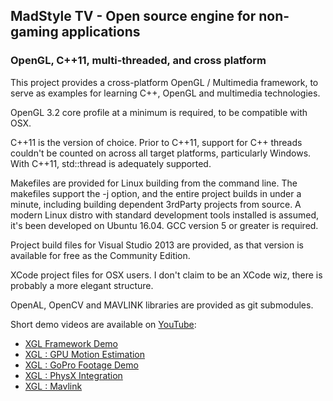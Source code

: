 ## MadStyle TV - Open source engine for non-gaming applications
### OpenGL, C++11, multi-threaded, and cross platform
This project provides a cross-platform OpenGL / Multimedia framework, to serve as examples for learning C++, OpenGL and multimedia technologies.

OpenGL 3.2 core profile at a minimum is required, to be compatible with OSX.

C++11 is the version of choice. Prior to C++11, support for C++ threads couldn't be counted on across all target platforms, particularly Windows.  With C++11, std::thread is adequately supported.

Makefiles are provided for Linux building from the command line. The makefiles support the -j option, and the entire project builds in under a minute, including building dependent 3rdParty projects from source. A modern Linux distro with standard development tools installed is assumed, it's been developed on Ubuntu 16.04.  GCC version 5 or greater is required.

Project build files for Visual Studio 2013 are provided, as that version is available for free as the Community Edition.  

XCode project files for OSX users.  I don't claim to be an XCode wiz, there is probably a more elegant structure.

OpenAL, OpenCV and MAVLINK libraries are provided as git submodules.

Short demo videos are available on [YouTube](https://www.youtube.com/user/freeflyclone):
* [XGL Framework Demo](https://www.youtube.com/watch?v=pleL5WhYqtw)
* [XGL : GPU Motion Estimation](https://www.youtube.com/watch?v=bW9WzMeHrvI)
* [XGL : GoPro Footage Demo](https://www.youtube.com/watch?v=XIiSj0IpTiE)
* [XGL : PhysX Integration](https://www.youtube.com/watch?v=FxgMU4fQaCU)
* [XGL : Mavlink](https://www.youtube.com/watch?v=AA7rEu70190)

